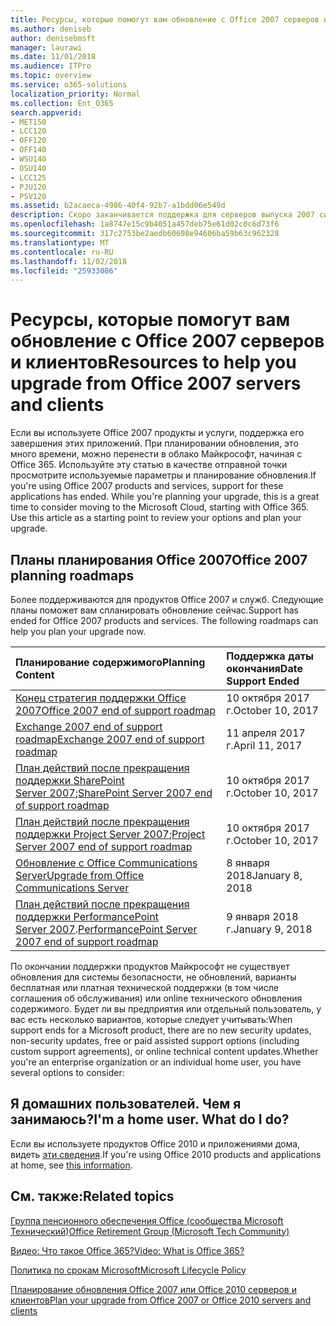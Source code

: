 ```yaml
---
title: Ресурсы, которые помогут вам обновление с Office 2007 серверов и клиентов
ms.author: deniseb
author: denisebmsft
manager: laurawi
ms.date: 11/01/2018
ms.audience: ITPro
ms.topic: overview
ms.service: o365-solutions
localization_priority: Normal
ms.collection: Ent_O365
search.appverid:
- MET150
- LCC120
- OFF120
- OFF140
- WSU140
- OSU140
- LCC125
- PJU120
- PSV120
ms.assetid: b2acaeca-4986-40f4-92b7-a1bdd06e549d
description: Скоро заканчивается поддержка для серверов выпуска 2007 системы Office и клиентских приложений и соглашения о поддержке настраиваемого недоступны. Используйте эту статью для начала планирования обновления сейчас.
ms.openlocfilehash: 1a8747e15c9b4051a457deb75e61d02c0c6d73f6
ms.sourcegitcommit: 317c2753be2aedb60698e94606ba59b63c962328
ms.translationtype: MT
ms.contentlocale: ru-RU
ms.lasthandoff: 11/02/2018
ms.locfileid: "25933086"
---
```

# <a name="resources-to-help-you-upgrade-from-office-2007-servers-and-clients"></a><span data-ttu-id="76e58-104">Ресурсы, которые помогут вам обновление с Office 2007 серверов и клиентов</span><span class="sxs-lookup"><span data-stu-id="76e58-104">Resources to help you upgrade from Office 2007 servers and clients</span></span>

<span data-ttu-id="76e58-p102">Если вы используете Office 2007 продукты и услуги, поддержка его завершения этих приложений. При планировании обновления, это много времени, можно перенести в облако Майкрософт, начиная с Office 365. Используйте эту статью в качестве отправной точки просмотрите используемые параметры и планирование обновления.</span><span class="sxs-lookup"><span data-stu-id="76e58-p102">If you're using Office 2007 products and services, support for these applications has ended. While you're planning your upgrade, this is a great time to consider moving to the Microsoft Cloud, starting with Office 365. Use this article as a starting point to review your options and plan your upgrade.</span></span>
      
## <a name="office-2007-planning-roadmaps"></a><span data-ttu-id="76e58-108">Планы планирования Office 2007</span><span class="sxs-lookup"><span data-stu-id="76e58-108">Office 2007 planning roadmaps</span></span>
  
<span data-ttu-id="76e58-p103">Более поддерживаются для продуктов Office 2007 и служб. Следующие планы поможет вам спланировать обновление сейчас.</span><span class="sxs-lookup"><span data-stu-id="76e58-p103">Support has ended for Office 2007 products and services. The following roadmaps can help you plan your upgrade now.</span></span>

|<span data-ttu-id="76e58-111">**Планирование содержимого**</span><span class="sxs-lookup"><span data-stu-id="76e58-111">**Planning Content**</span></span>|<span data-ttu-id="76e58-112">**Поддержка даты окончания**</span><span class="sxs-lookup"><span data-stu-id="76e58-112">**Date Support Ended**</span></span>|
|:-----|:-----|
|[<span data-ttu-id="76e58-113">Конец стратегия поддержки Office 2007</span><span class="sxs-lookup"><span data-stu-id="76e58-113">Office 2007 end of support roadmap</span></span>](https://docs.microsoft.com/DeployOffice/office-2007-end-support-roadmap) <br/> |<span data-ttu-id="76e58-114">10 октября 2017 г.</span><span class="sxs-lookup"><span data-stu-id="76e58-114">October 10, 2017</span></span>  <br/> |
|[<span data-ttu-id="76e58-115">Exchange 2007 end of support roadmap</span><span class="sxs-lookup"><span data-stu-id="76e58-115">Exchange 2007 end of support roadmap</span></span>](exchange-2007-end-of-support.md) <br/> |<span data-ttu-id="76e58-116">11 апреля 2017 г.</span><span class="sxs-lookup"><span data-stu-id="76e58-116">April 11, 2017</span></span>  <br/> |
|<span data-ttu-id="76e58-117">[План действий после прекращения поддержки SharePoint Server 2007](sharepoint-2007-end-of-support.md);</span><span class="sxs-lookup"><span data-stu-id="76e58-117">[SharePoint Server 2007 end of support roadmap](sharepoint-2007-end-of-support.md)</span></span> <br/> |<span data-ttu-id="76e58-118">10 октября 2017 г.</span><span class="sxs-lookup"><span data-stu-id="76e58-118">October 10, 2017</span></span>  <br/> |
|<span data-ttu-id="76e58-119">[План действий после прекращения поддержки Project Server 2007](project-server-2007-end-of-support.md);</span><span class="sxs-lookup"><span data-stu-id="76e58-119">[Project Server 2007 end of support roadmap](project-server-2007-end-of-support.md)</span></span> <br/> |<span data-ttu-id="76e58-120">10 октября 2017 г.</span><span class="sxs-lookup"><span data-stu-id="76e58-120">October 10, 2017</span></span>  <br/> |
|[<span data-ttu-id="76e58-121">Обновление с Office Communications Server</span><span class="sxs-lookup"><span data-stu-id="76e58-121">Upgrade from Office Communications Server</span></span>](https://docs.microsoft.com/SkypeForBusiness/plan-your-deployment/upgrade) <br/> |<span data-ttu-id="76e58-122">8 января 2018</span><span class="sxs-lookup"><span data-stu-id="76e58-122">January 8, 2018</span></span>  <br/> |
|<span data-ttu-id="76e58-123">[План действий после прекращения поддержки PerformancePoint Server 2007](pps-2007-end-of-support.md).</span><span class="sxs-lookup"><span data-stu-id="76e58-123">[PerformancePoint Server 2007 end of support roadmap](pps-2007-end-of-support.md)</span></span> <br/> |<span data-ttu-id="76e58-124">9 января 2018 г.</span><span class="sxs-lookup"><span data-stu-id="76e58-124">January 9, 2018</span></span>  <br/> |
   
<span data-ttu-id="76e58-125">По окончании поддержки продуктов Майкрософт не существует обновления для системы безопасности, не обновлений, варианты бесплатная или платная технической поддержки (в том числе соглашения об обслуживания) или online технического обновления содержимого. Будет ли вы предприятия или отдельный пользователь, у вас есть несколько вариантов, которые следует учитывать:</span><span class="sxs-lookup"><span data-stu-id="76e58-125">When support ends for a Microsoft product, there are no new security updates, non-security updates, free or paid assisted support options (including custom support agreements), or online technical content updates.Whether you're an enterprise organization or an individual home user, you have several options to consider:</span></span>

## <a name="im-a-home-user-what-do-i-do"></a><span data-ttu-id="76e58-p104">Я домашних пользователей. Чем я занимаюсь?</span><span class="sxs-lookup"><span data-stu-id="76e58-p104">I'm a home user. What do I do?</span></span>

<span data-ttu-id="76e58-128">Если вы используете продуктов Office 2010 и приложениями дома, видеть [эти сведения](plan-upgrade-previous-versions-office.md#im-a-home-user-what-do-i-do).</span><span class="sxs-lookup"><span data-stu-id="76e58-128">If you're using Office 2010 products and applications at home, see [this information](plan-upgrade-previous-versions-office.md#im-a-home-user-what-do-i-do).</span></span>
     
## <a name="related-topics"></a><span data-ttu-id="76e58-129">См. также:</span><span class="sxs-lookup"><span data-stu-id="76e58-129">Related topics</span></span>

[<span data-ttu-id="76e58-130">Группа пенсионного обеспечения Office (сообщества Microsoft Технический)</span><span class="sxs-lookup"><span data-stu-id="76e58-130">Office Retirement Group (Microsoft Tech Community)</span></span>](https://go.microsoft.com/fwlink/?linkid=842065)
  
[<span data-ttu-id="76e58-131">Видео: Что такое Office 365?</span><span class="sxs-lookup"><span data-stu-id="76e58-131">Video: What is Office 365?</span></span>](https://support.office.com/article/847caf12-2589-452c-8aca-1c009797678b.aspx)
  
[<span data-ttu-id="76e58-132">Политика по срокам Microsoft</span><span class="sxs-lookup"><span data-stu-id="76e58-132">Microsoft Lifecycle Policy</span></span>](https://go.microsoft.com/fwlink/?linkid=865200)

[<span data-ttu-id="76e58-133">Планирование обновления Office 2007 или Office 2010 серверов и клиентов</span><span class="sxs-lookup"><span data-stu-id="76e58-133">Plan your upgrade from Office 2007 or Office 2010 servers and clients</span></span>](plan-upgrade-previous-versions-office.md)
  

